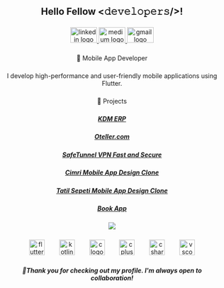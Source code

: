 <h2 align="center">Hello Fellow <𝚍𝚎𝚟𝚎𝚕𝚘𝚙𝚎𝚛𝚜/>!</h2>

###

<div align="center">
  <a href="https://www.linkedin.com/in/furkannarslann/" target="_blank">
    <img src="https://raw.githubusercontent.com/maurodesouza/profile-readme-generator/master/src/assets/icons/social/linkedin/default.svg" width="60" height="35" alt="linkedin logo"  />
  </a>
  <a href="https://medium.com/@furkannarslan96" target="_blank">
    <img src="https://raw.githubusercontent.com/maurodesouza/profile-readme-generator/master/src/assets/icons/social/medium/default.svg" width="60" height="35" alt="medium logo"  />
  </a>
  <a href="mailto:furkannarslan96@gmail.com" target="_blank">
    <img src="https://raw.githubusercontent.com/maurodesouza/profile-readme-generator/master/src/assets/icons/social/gmail/default.svg" width="60" height="35" alt="gmail logo"  />
  </a>
</div>

###

<p align="center">📱 Mobile App Developer</p>

###

<p align="center">I develop high-performance and user-friendly mobile applications using Flutter.</p>

###

<p align="center">🔨 Projects</p>

###
<h5 align="center"><a href="https://play.google.com/store/apps/details?id=tr.gov.shgm.kdmerp">KDM ERP</a></h5>
<h5 align="center"><a href="https://apps.apple.com/tr/app/oteller-com/id6504748597">Oteller.com</a></h5>
<h5 align="center"><a href="https://play.google.com/store/apps/details?id=com.sefetech.safe_tunnel_vpn">SafeTunnel VPN Fast and Secure</a></h5>
<h5 align="center"><a href="https://github.com/FurkanArslanF/flutter_cimri">Cimri Mobile App Design Clone</a></h5>
<h5 align="center"><a href="https://github.com/FurkanArslanF/flutter_tatilsepeti">Tatil Sepeti Mobile App Design Clone</a></h5>
<h5 align="center"><a href="https://github.com/FurkanArslanF/flutter_piton">Book App</a></h5>


<div align="center">
  <img src="https://visitor-badge.laobi.icu/badge?page_id=FurkanArslanF.FurkanArslanF&"  />
</div>

###

<div align="center">
  <img src="https://skillicons.dev/icons?i=flutter" height="35" alt="flutter logo"  />
  <img width="25" />
  <img src="https://skillicons.dev/icons?i=kotlin" height="35" alt="kotlin logo"  />
  <img width="25" />
  <img src="https://skillicons.dev/icons?i=c" height="35" alt="c logo"  />
  <img width="25" />
  <img src="https://skillicons.dev/icons?i=cpp" height="35" alt="cplusplus logo"  />
  <img width="25" />
  <img src="https://skillicons.dev/icons?i=cs" height="35" alt="csharp logo"  />
  <img width="25" />
  <img src="https://skillicons.dev/icons?i=vscode" height="35" alt="vscode logo"  />
</div>

###

<h5 align="center">🌟Thank you for checking out my profile. I'm always open to collaboration!</h5>

###
